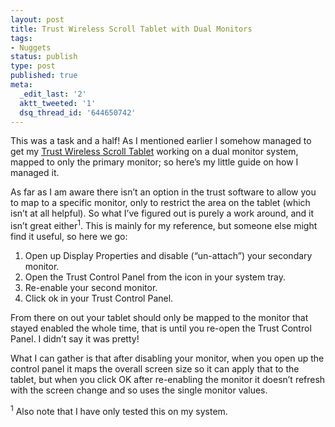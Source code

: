 ```yaml
---
layout: post
title: Trust Wireless Scroll Tablet with Dual Monitors
tags:
- Nuggets
status: publish
type: post
published: true
meta:
  _edit_last: '2'
  aktt_tweeted: '1'
  dsq_thread_id: '644650742'
---
```

This was a task and a half! As I mentioned earlier I somehow managed to get my <a href="http://www.amazon.co.uk/exec/obidos/ASIN/B0002DCL6G/202-4350795-3732661">Trust Wireless Scroll Tablet</a> working on a dual monitor system, mapped to only the primary monitor; so here’s my little guide on how I managed it.

As far as I am aware there isn’t an option in the trust software to allow you to map to a specific monitor, only to restrict the area on the tablet (which isn’t at all helpful). So what I’ve figured out is purely a work around, and it isn’t great either<sup>1</sup>. This is mainly for my reference, but someone else might find it useful, so here we go:
<ol>
	<li>Open up Display Properties and disable (“un-attach”) your secondary monitor.</li>
	<li>Open the Trust Control Panel from the icon in your system tray.</li>
	<li>Re-enable your second monitor.</li>
	<li>Click ok in your Trust Control Panel.</li>
</ol>
From there on out your tablet should only be mapped to the monitor that stayed enabled the whole time, that is until you re-open the Trust Control Panel. I didn’t say it was pretty!

What I can gather is that after disabling your monitor, when you open up the control panel it maps the overall screen size so it can apply that to the tablet, but when you click OK after re-enabling the monitor it doesn’t refresh with the screen change and so uses the single monitor values.

<sup>1</sup> Also note that I have only tested this on my system.
